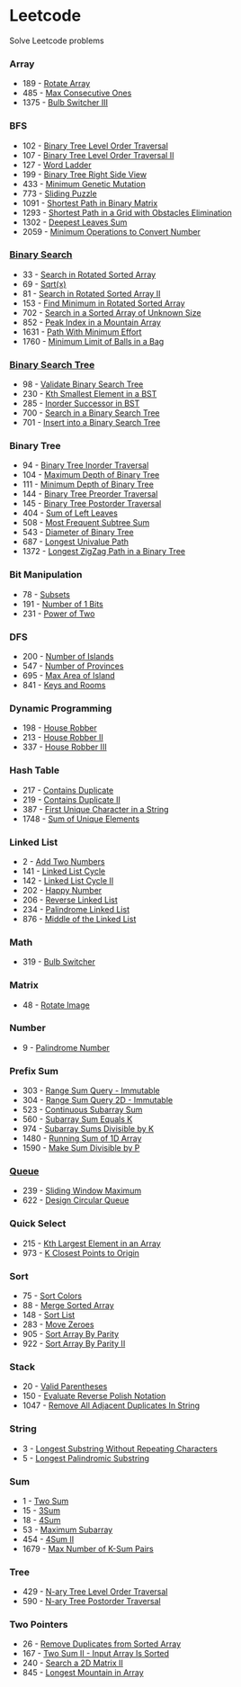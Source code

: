 # Leetcode

Solve Leetcode problems


### Array
- 189 - [Rotate Array](src/com/namanh/array/RotateArray.java)
- 485 - [Max Consecutive Ones](src/com/namanh/array/MaxConsecutiveOnes.java)
- 1375 - [Bulb Switcher III](src/com/namanh/array/BulbSwitcherIII.java)

### BFS
- 102 - [Binary Tree Level Order Traversal](src/com/namanh/bfs/BinaryTreeLevelOrderTraversal.java)
- 107 - [Binary Tree Level Order Traversal II](src/com/namanh/bfs/BinaryTreeLevelOrderTraversalII.java)
- 127 - [Word Ladder](src/com/namanh/bfs/WordLadder.java)
- 199 - [Binary Tree Right Side View](src/com/namanh/bfs/BinaryTreeRightSideView.java)
- 433 - [Minimum Genetic Mutation](src/com/namanh/bfs/MinimumGeneticMutation.java)
- 773 - [Sliding Puzzle](src/com/namanh/bfs/SlidingPuzzle.java)
- 1091 - [Shortest Path in Binary Matrix](src/com/namanh/bfs/ShortestPathInBinaryMatrix.java)
- 1293 - [Shortest Path in a Grid with Obstacles Elimination](src/com/namanh/bfs/ShortestPathInAGridWithObstaclesElimination.java)
- 1302 - [Deepest Leaves Sum](src/com/namanh/bfs/DeepestLeavesSum.java)
- 2059 - [Minimum Operations to Convert Number](src/com/namanh/bfs/MinimumOperationsToConvertNumber.java)

### [Binary Search](src/com/namanh/binary_search/BinarySearch.txt)
- 33 - [Search in Rotated Sorted Array](src/com/namanh/binary_search/SearchInRotatedSortedArray.java)
- 69 - [Sqrt(x)](src/com/namanh/binary_search/SqrtX.java)
- 81 - [Search in Rotated Sorted Array II](src/com/namanh/binary_search/SearchInRotatedSortedArrayII.java)
- 153 - [Find Minimum in Rotated Sorted Array](src/com/namanh/binary_search/FindMinimumInRotatedSortedArray.java)
- 702 - [Search in a Sorted Array of Unknown Size](src/com/namanh/binary_search/SearchInASortedArrayOfUnknownSize.java)
- 852 - [Peak Index in a Mountain Array](src/com/namanh/binary_search/PeakIndexInAMountainArray.java)
- 1631 - [Path With Minimum Effort](src/com/namanh/binary_search/PathWithMinimumEffort.java)
- 1760 - [Minimum Limit of Balls in a Bag](src/com/namanh/binary_search/MinimumLimitOfBallsInABag.java)

### [Binary Search Tree](src/com/namanh/binary_search_tree/BinarySearchTree.txt)
- 98 - [Validate Binary Search Tree](src/com/namanh/binary_search_tree/ValidateBinarySearchTree.java)
- 230 - [Kth Smallest Element in a BST](src/com/namanh/binary_search_tree/KthSmallestElementInABST.java)
- 285 - [Inorder Successor in BST](src/com/namanh/binary_search_tree/InorderSuccessorInBST.java)
- 700 - [Search in a Binary Search Tree](src/com/namanh/binary_search_tree/SearchInABinarySearchTree.java)
- 701 - [Insert into a Binary Search Tree](src/com/namanh/binary_search_tree/InsertIntoABinarySearchTree.java)

### Binary Tree
- 94 - [Binary Tree Inorder Traversal](src/com/namanh/binary_tree/BinaryTreeInorderTraversal.java)
- 104 - [Maximum Depth of Binary Tree](src/com/namanh/binary_tree/MaximumDepthOfBinaryTree.java)
- 111 - [Minimum Depth of Binary Tree](src/com/namanh/binary_tree/MinimumDepthOfBinaryTree.java)
- 144 - [Binary Tree Preorder Traversal](src/com/namanh/binary_tree/BinaryTreePreorderTraversal.java)
- 145 - [Binary Tree Postorder Traversal](src/com/namanh/binary_tree/BinaryTreePostorderTraversal.java)
- 404 - [Sum of Left Leaves](src/com/namanh/binary_tree/SumOfLeftLeaves.java)
- 508 - [Most Frequent Subtree Sum](src/com/namanh/binary_tree/MostFrequentSubtreeSum.java)
- 543 - [Diameter of Binary Tree](src/com/namanh/binary_tree/DiameterOfBinaryTree.java)
- 687 - [Longest Univalue Path](src/com/namanh/binary_tree/LongestUnivaluePath.java)
- 1372 - [Longest ZigZag Path in a Binary Tree](src/com/namanh/binary_tree/LongestZigZagPath.java)

### Bit Manipulation
- 78 - [Subsets](src/com/namanh/bit_manipulation/Subsets.java)
- 191 - [Number of 1 Bits](src/com/namanh/bit_manipulation/NumberOf1Bits.java)
- 231 - [Power of Two](src/com/namanh/bit_manipulation/PowerOfTwo.java)

### DFS
- 200 - [Number of Islands](src/com/namanh/dfs/NumberOfIslands.java)
- 547 - [Number of Provinces](src/com/namanh/dfs/NumberOfProvinces.java)
- 695 - [Max Area of Island](src/com/namanh/dfs/MaxAreaOfIsland.java)
- 841 - [Keys and Rooms](src/com/namanh/dfs/KeysAndRooms.java)

### Dynamic Programming
- 198 - [House Robber](src/com/namanh/dynamic_programming/HouseRobber.java)
- 213 - [House Robber II](src/com/namanh/dynamic_programming/HouseRobberII.java)
- 337 - [House Robber III](src/com/namanh/dynamic_programming/HouseRobberIII.java)

### Hash Table
- 217 - [Contains Duplicate](src/com/namanh/hash_table/ContainsDuplicate.java)
- 219 - [Contains Duplicate II](src/com/namanh/hash_table/ContainsDuplicateII.java)
- 387 - [First Unique Character in a String](src/com/namanh/hash_table/FirstUniqueCharacter.java)
- 1748 - [Sum of Unique Elements](src/com/namanh/hash_table/SumOfUniqueElements.java)

### Linked List
- 2 - [Add Two Numbers](src/com/namanh/linked_list/AddTwoNumbers.java)
- 141 - [Linked List Cycle](src/com/namanh/linked_list/LinkedListCycle.java)
- 142 - [Linked List Cycle II](src/com/namanh/linked_list/LinkedListCycleII.java)
- 202 - [Happy Number](src/com/namanh/linked_list/HappyNumber.java)
- 206 - [Reverse Linked List](src/com/namanh/linked_list/ReverseLinkedList.java)
- 234 - [Palindrome Linked List](src/com/namanh/linked_list/PalindromeLinkedList.java)
- 876 - [Middle of the Linked List](src/com/namanh/linked_list/MiddleLinkedList.java)

### Math
- 319 - [Bulb Switcher](src/com/namanh/math/BulbSwitcher.java)

### Matrix
- 48 - [Rotate Image](src/com/namanh/matrix/RotateImage.java)

### Number
- 9 - [Palindrome Number](src/com/namanh/number/PalindromeNumber.java)

### Prefix Sum
- 303 - [Range Sum Query - Immutable](src/com/namanh/prefix_sum/NumArray.java)
- 304 - [Range Sum Query 2D - Immutable](src/com/namanh/prefix_sum/NumMatrix.java)
- 523 - [Continuous Subarray Sum](src/com/namanh/prefix_sum/ContinuousSubArraySum.java)
- 560 - [Subarray Sum Equals K](src/com/namanh/prefix_sum/SubArraySumEqualsK.java)
- 974 - [Subarray Sums Divisible by K](src/com/namanh/prefix_sum/SubArraySumsDivisibleByK.java)
- 1480 - [Running Sum of 1D Array](src/com/namanh/prefix_sum/RunningSum.java)
- 1590 - [Make Sum Divisible by P](src/com/namanh/prefix_sum/MakeSumDivisibleByP.java)

### [Queue](src/com/namanh/queue/Queue.txt)
- 239 - [Sliding Window Maximum](src/com/namanh/queue/SlidingWindowMaximum.java)
- 622 - [Design Circular Queue](src/com/namanh/queue/MyCircularQueue.java)

### Quick Select
- 215 - [Kth Largest Element in an Array](src/com/namanh/quick_select/KthLargestElement.java)
- 973 - [K Closest Points to Origin](src/com/namanh/quick_select/KClosestPoints.java)

### Sort
- 75 - [Sort Colors](src/com/namanh/sort/SortColors.java)
- 88 - [Merge Sorted Array](src/com/namanh/sort/MergeSortedArray.java)
- 148 - [Sort List](src/com/namanh/sort/SortList.java)
- 283 - [Move Zeroes](src/com/namanh/sort/MoveZeroes.java)
- 905 - [Sort Array By Parity](src/com/namanh/sort/SortArrayByParity.java)
- 922 - [Sort Array By Parity II](src/com/namanh/sort/SortArrayByParityII.java)

### Stack
- 20 - [Valid Parentheses](src/com/namanh/stack/ValidParentheses.java)
- 150 - [Evaluate Reverse Polish Notation](src/com/namanh/stack/EvaluateReversePolishNotation.java)
- 1047 - [Remove All Adjacent Duplicates In String](src/com/namanh/stack/RemoveAllAdjacentDuplicatesInString.java)

### String
- 3 - [Longest Substring Without Repeating Characters](src/com/namanh/string/LongestSubstringWithoutRepeatingCharacters.java)
- 5 - [Longest Palindromic Substring](src/com/namanh/string/LongestPalindromicSubstring.java)

### Sum
- 1 - [Two Sum](src/com/namanh/sum/TwoSum.java)
- 15 - [3Sum](src/com/namanh/sum/ThreeSum.java)
- 18 - [4Sum](src/com/namanh/sum/FourSum.java)
- 53 - [Maximum Subarray](src/com/namanh/sum/MaximumSubArray.java)
- 454 - [4Sum II](src/com/namanh/sum/FourSumII.java)
- 1679 - [Max Number of K-Sum Pairs](src/com/namanh/sum/MaxNumberOfKSumPairs.java)

### Tree
- 429 - [N-ary Tree Level Order Traversal](src/com/namanh/tree/NaryTreeLevelOrderTraversal.java)
- 590 - [N-ary Tree Postorder Traversal](src/com/namanh/tree/NaryTreePostorderTraversal.java)

### Two Pointers
- 26 - [Remove Duplicates from Sorted Array](src/com/namanh/two_pointers/RemoveDuplicatesFromSortedArray.java)
- 167 - [Two Sum II - Input Array Is Sorted](src/com/namanh/two_pointers/TwoSumII_InputArrayIsSorted.java)
- 240 - [Search a 2D Matrix II](src/com/namanh/two_pointers/SearchA2DMatrixII.java)
- 845 - [Longest Mountain in Array](src/com/namanh/two_pointers/LongestMountainInArray.java)